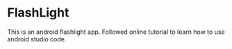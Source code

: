 # FlashLight

This is an android flashlight app.
Followed online tutorial to learn how to use android studio code.
